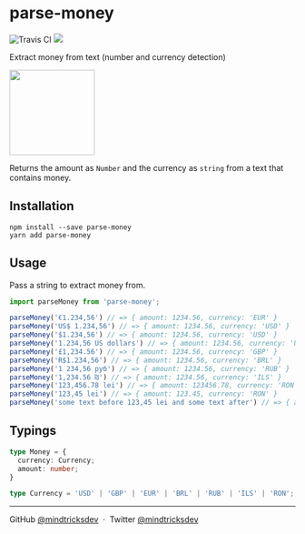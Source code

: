 # parse-money
<img src="https://travis-ci.com/mindtricksdev/parse-money.svg?branch=master" alt="Travis CI"> <a href="https://codecov.io/gh/mindtricksdev/parse-money"><img src="https://codecov.io/gh/mindtricksdev/parse-money/branch/master/graph/badge.svg" /></a>

Extract money from text (number and currency detection)

<img src="https://raw.githubusercontent.com/mindtricksdev/parse-money/master/logo/banner.svg" width="150px">

Returns the amount as `Number` and the currency as `string` from a text that contains money.


## Installation

```shell
npm install --save parse-money
yarn add parse-money
```

## Usage

Pass a string to extract money from.

```js
import parseMoney from 'parse-money';

parseMoney('€1.234,56') // => { amount: 1234.56, currency: 'EUR' }
parseMoney('US$ 1.234,56') // => { amount: 1234.56, currency: 'USD' }
parseMoney('$1.234,56') // => { amount: 1234.56, currency: 'USD' }
parseMoney('1.234,56 US dollars') // => { amount: 1234.56, currency: 'USD' }
parseMoney('£1,234.56') // => { amount: 1234.56, currency: 'GBP' }
parseMoney('R$1.234,56') // => { amount: 1234.56, currency: 'BRL' }
parseMoney('1 234,56 руб') // => { amount: 1234.56, currency: 'RUB' }
parseMoney('1,234.56 ₪') // => { amount: 1234.56, currency: 'ILS' }
parseMoney('123,456.78 lei') // => { amount: 123456.78, currency: 'RON' }
parseMoney('123,45 lei') // => { amount: 123.45, currency: 'RON' }
parseMoney('some text before 123,45 lei and some text after') // => { amount: 123.45, currency: 'RON' }
```

## Typings

```ts
type Money = {
  currency: Currency;
  amount: number;
}

type Currency = 'USD' | 'GBP' | 'EUR' | 'BRL' | 'RUB' | 'ILS' | 'RON';
```

---

GitHub [@mindtricksdev](https://github.com/mindtricksdev) &nbsp;&middot;&nbsp;
Twitter [@mindtricksdev](https://twitter.com/mindtricksdev)
